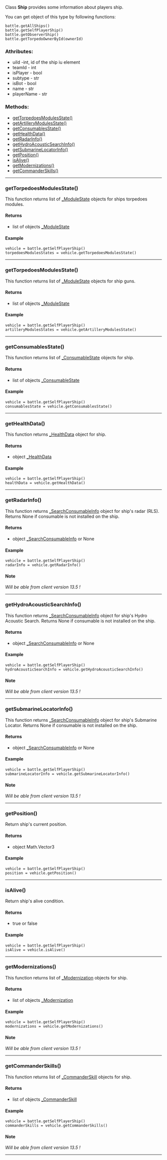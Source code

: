 Class **Ship** provides some information about players ship.

You can get object of this type by following functions:

    battle.getAllShips()
    battle.getSelfPlayerShip()
    battle.getObserverShip()
    battle.getTorpedoOwnerById(ownerId)

### Athributes:

- uiId -int, id of the ship iu element
- teamId - int
- isPlayer - bool
- subtype - str
- isBot - bool
- name - str
- playerName - str

### Methods:

- [getTorpedoesModulesState()](#getTorpedoesModulesState)
- [getArtilleryModulesState()](#getArtilleryModulesState)
- [getConsumablesState()](#getConsumablesState)
- [getHealthData()](#getHealthData)
- [getRadarInfo()](#getRadarInfo)
- [getHydroAcousticSearchInfo()](#getHydroAcousticSearchInfo)
- [getSubmarineLocatorInfo()](#getSubmarineLocatorInfo)
- [getPosition()](#getPosition)
- [isAlive()](#isAlive)
- [getModernizations()](#getModernizations)
- [getCommanderSkills()](#getCommanderSkills)

---

### getTorpedoesModulesState()

This function returns list of [_ModuleState](./_ModuleState.md) objects for ships torpedoes modules.

#### Returns
- list of objects [_ModuleState](./_ModuleState.md)

#### Example

 	vehicle = battle.getSelfPlayerShip()
	torpedoesModulesStates = vehicle.getTorpedoesModulesState()

---

### getTorpedoesModulesState()

This function returns list of [_ModuleState](./_ModuleState.md) objects for ship guns.

#### Returns
- list of objects [_ModuleState](./_ModuleState.md)

#### Example

 	vehicle = battle.getSelfPlayerShip()
	artilleryModulesStates = vehicle.getArtilleryModulesState()

---

### getConsumablesState()

This function returns list of [_ConsumableState](./_ConsumableState.md) objects for ship.

#### Returns
- list of objects [_ConsumableState](./_ConsumableState.md)

#### Example

 	vehicle = battle.getSelfPlayerShip()
	consumablesState = vehicle.getConsumablesState()

---

### getHealthData()

This function returns [_HealthData](./_HealthData.md) object for ship.

#### Returns
- object [_HealthData](./_HealthData.md)

#### Example

 	vehicle = battle.getSelfPlayerShip()
	healthData = vehicle.getHealthData()

---

### getRadarInfo()

This function returns [_SearchConsumableInfo](./_SearchConsumableInfo.md) object for ship's radar (RLS).
Returns None if consumable is not installed on the ship.

#### Returns
- object [_SearchConsumableInfo](./_SearchConsumableInfo.md) or None

#### Example

 	vehicle = battle.getSelfPlayerShip()
	radarInfo = vehicle.getRadarInfo()

#### Note
*Will be able from client version 13.5 !* 

---

### getHydroAcousticSearchInfo()

This function returns [_SearchConsumableInfo](./_SearchConsumableInfo.md) object for ship's Hydro Acoustic Search.
Returns None if consumable is not installed on the ship.

#### Returns
- object [_SearchConsumableInfo](./_SearchConsumableInfo.md) or None

#### Example

 	vehicle = battle.getSelfPlayerShip()
	hydroAcousticSearchInfo = vehicle.getHydroAcousticSearchInfo()

#### Note
*Will be able from client version 13.5 !* 

---

### getSubmarineLocatorInfo()

This function returns [_SearchConsumableInfo](./_SearchConsumableInfo.md) object for ship's Submarine Locator.
Returns None if consumable is not installed on the ship.

#### Returns
- object [_SearchConsumableInfo](./_SearchConsumableInfo.md) or None

#### Example

 	vehicle = battle.getSelfPlayerShip()
	submarineLocatorInfo = vehicle.getSubmarineLocatorInfo()

#### Note
*Will be able from client version 13.5 !* 

---

### getPosition()

Return ship's current position.

#### Returns
- object Math.Vector3

#### Example

 	vehicle = battle.getSelfPlayerShip()
	position = vehicle.getPosition()

---

### isAlive()

Return ship's alive condition.

#### Returns
- true or false

#### Example

 	vehicle = battle.getSelfPlayerShip()
	isAlive = vehicle.isAlive()

---

### getModernizations()

This function returns list of [_Modernization](./_Modernization.md) objects for ship.

#### Returns
- list of objects [_Modernization](./_Modernization.md)

#### Example

 	vehicle = battle.getSelfPlayerShip()
	modernizations = vehicle.getModernizations()

#### Note
*Will be able from client version 13.5 !* 

---

### getCommanderSkills()

This function returns list of [_CommanderSkill](./_CommanderSkill.md) objects for ship.

#### Returns
- list of objects [_CommanderSkill](./_CommanderSkill.md)

#### Example

 	vehicle = battle.getSelfPlayerShip()
	commanderSkills = vehicle.getCommanderSkills()

#### Note
*Will be able from client version 13.5 !* 

---
